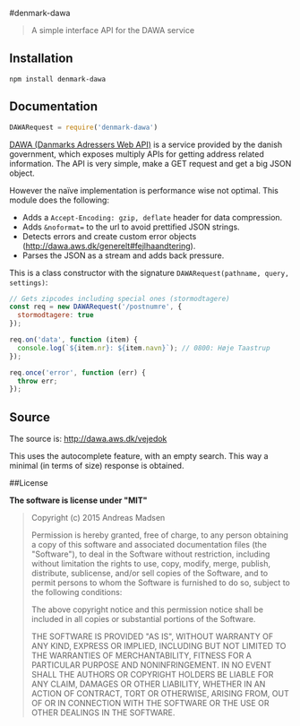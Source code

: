 #denmark-dawa

> A simple interface API for the DAWA service

## Installation

```sheel
npm install denmark-dawa
```

## Documentation

```javascript
DAWARequest = require('denmark-dawa')
```

[DAWA (Danmarks Adressers Web API)](http://dawa.aws.dk/) is a service provided
by the danish government, which exposes multiply APIs for getting address
related information. The API is very simple, make a GET request and get a
big JSON object.

However the naïve implementation is performance wise not optimal. This module does the following:

* Adds a `Accept-Encoding: gzip, deflate` header for data compression.
* Adds `&noformat=` to the url to avoid prettified JSON strings.
* Detects errors and create custom error objects (http://dawa.aws.dk/generelt#fejlhaandtering).
* Parses the JSON as a stream and adds back pressure.

This is a class constructor with the signature `DAWARequest(pathname, query, settings)`:

```javascript
// Gets zipcodes including special ones (stormodtagere)
const req = new DAWARequest('/postnumre', {
  stormodtagere: true
});

req.on('data', function (item) {
  console.log(`${item.nr}: ${item.navn}`); // 0800: Høje Taastrup
});

req.once('error', function (err) {
  throw err;
});
```

## Source

The source is: http://dawa.aws.dk/vejedok

This uses the autocomplete feature, with an empty search. This way a
minimal (in terms of size) response is obtained.

##License

**The software is license under "MIT"**

> Copyright (c) 2015 Andreas Madsen
>
> Permission is hereby granted, free of charge, to any person obtaining a copy
> of this software and associated documentation files (the "Software"), to deal
> in the Software without restriction, including without limitation the rights
> to use, copy, modify, merge, publish, distribute, sublicense, and/or sell
> copies of the Software, and to permit persons to whom the Software is
> furnished to do so, subject to the following conditions:
>
> The above copyright notice and this permission notice shall be included in
> all copies or substantial portions of the Software.
>
> THE SOFTWARE IS PROVIDED "AS IS", WITHOUT WARRANTY OF ANY KIND, EXPRESS OR
> IMPLIED, INCLUDING BUT NOT LIMITED TO THE WARRANTIES OF MERCHANTABILITY,
> FITNESS FOR A PARTICULAR PURPOSE AND NONINFRINGEMENT. IN NO EVENT SHALL THE
> AUTHORS OR COPYRIGHT HOLDERS BE LIABLE FOR ANY CLAIM, DAMAGES OR OTHER
> LIABILITY, WHETHER IN AN ACTION OF CONTRACT, TORT OR OTHERWISE, ARISING FROM,
> OUT OF OR IN CONNECTION WITH THE SOFTWARE OR THE USE OR OTHER DEALINGS IN
> THE SOFTWARE.
